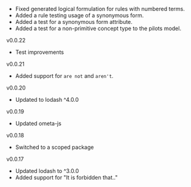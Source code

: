 * Fixed generated logical formulation for rules with numbered terms.
* Added a rule testing usage of a synonymous form.
* Added a test for a synonymous form attribute.
* Added a test for a non-primitive concept type to the pilots model.

v0.0.22

* Test improvements

v0.0.21

* Added support for `are not` and `aren't`.

v0.0.20

* Updated to lodash ^4.0.0

v0.0.19

* Updated ometa-js

v0.0.18

* Switched to a scoped package

v0.0.17

* Updated lodash to ^3.0.0
* Added support for "It is forbidden that.."
